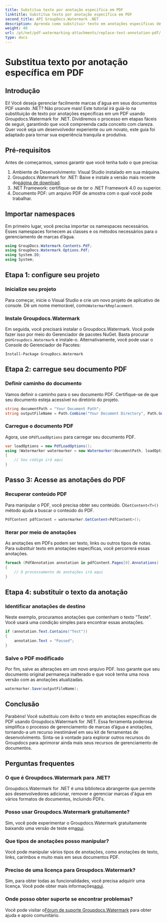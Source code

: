 ```yaml
---
title: Substitua texto por anotação específica em PDF
linktitle: Substitua texto por anotação específica em PDF
second_title: API GroupDocs.Watermark .NET
description: Aprenda como substituir texto em anotações específicas de PDF usando Groupdocs.Watermark for .NET com este tutorial passo a passo abrangente.
weight: 40
url: /pt/net/pdf-watermarking-attachments/replace-text-annotation-pdf/
type: docs
---
```

# Substitua texto por anotação específica em PDF

## Introdução
Ei! Você deseja gerenciar facilmente marcas d'água em seus documentos PDF usando .NET? Não procure mais! Este tutorial irá guiá-lo na substituição de texto por anotações específicas em um PDF usando Groupdocs.Watermark for .NET. Dividiremos o processo em etapas fáceis de seguir, garantindo que você compreenda cada conceito com clareza. Quer você seja um desenvolvedor experiente ou um novato, este guia foi adaptado para tornar sua experiência tranquila e produtiva.
## Pré-requisitos
Antes de começarmos, vamos garantir que você tenha tudo o que precisa:
1. Ambiente de Desenvolvimento: Visual Studio instalado em sua máquina.
2.  Groupdocs.Watermark for .NET: Baixe e instale a versão mais recente do[página de download](https://releases.groupdocs.com/Watermark/net/).
3. .NET Framework: certifique-se de ter o .NET Framework 4.0 ou superior.
4. Documento PDF: um arquivo PDF de amostra com o qual você pode trabalhar.
## Importar namespaces
Em primeiro lugar, você precisa importar os namespaces necessários. Esses namespaces fornecem as classes e os métodos necessários para o gerenciamento de marcas d’água.
```csharp
using GroupDocs.Watermark.Contents.Pdf;
using GroupDocs.Watermark.Options.Pdf;
using System.IO;
using System;
```
## Etapa 1: configure seu projeto
### Inicialize seu projeto
Para começar, inicie o Visual Studio e crie um novo projeto de aplicativo de console. Dê um nome memorável, como`WatermarkReplacement`.
### Instale Groupdocs.Watermark
 Em seguida, você precisará instalar o Groupdocs.Watermark. Você pode fazer isso por meio do Gerenciador de pacotes NuGet. Basta procurar por`Groupdocs.Watermark` e instale-o. Alternativamente, você pode usar o Console do Gerenciador de Pacotes:
```shell
Install-Package GroupDocs.Watermark
```
## Etapa 2: carregue seu documento PDF
### Definir caminho do documento
Vamos definir o caminho para o seu documento PDF. Certifique-se de que seu documento esteja acessível no diretório do projeto.
```csharp
string documentPath = "Your Document Path";
string outputFileName = Path.Combine("Your Document Directory", Path.GetFileName(documentPath));
```
### Carregue o documento PDF
 Agora, use o`PdfLoadOptions` para carregar seu documento PDF.
```csharp
var loadOptions = new PdfLoadOptions();
using (Watermarker watermarker = new Watermarker(documentPath, loadOptions))
{
    // Seu código irá aqui
}
```
## Passo 3: Acesse as anotações do PDF
### Recuperar conteúdo PDF
 Para manipular o PDF, você precisa obter seu conteúdo. O`GetContent<T>()` método ajuda a buscar o conteúdo do PDF.
```csharp
PdfContent pdfContent = watermarker.GetContent<PdfContent>();
```
### Iterar por meio de anotações
As anotações em PDFs podem ser texto, links ou outros tipos de notas. Para substituir texto em anotações específicas, você percorrerá essas anotações.
```csharp
foreach (PdfAnnotation annotation in pdfContent.Pages[0].Annotations)
{
    // O processamento de anotações irá aqui
}
```
## Etapa 4: substituir o texto da anotação
### Identificar anotações de destino
Neste exemplo, procuramos anotações que contenham o texto "Teste". Você usará uma condição simples para encontrar essas anotações.
```csharp
if (annotation.Text.Contains("Test"))
{
    annotation.Text = "Passed";
}
```
### Salve o PDF modificado
Por fim, salve as alterações em um novo arquivo PDF. Isso garante que seu documento original permaneça inalterado e que você tenha uma nova versão com as anotações atualizadas.
```csharp
watermarker.Save(outputFileName);
```

## Conclusão
Parabéns! Você substituiu com êxito o texto em anotações específicas de PDF usando Groupdocs.Watermark for .NET. Essa ferramenta poderosa simplifica o processo de gerenciamento de marcas d’água e anotações, tornando-a um recurso inestimável em seu kit de ferramentas de desenvolvimento. Sinta-se à vontade para explorar outros recursos do Groupdocs para aprimorar ainda mais seus recursos de gerenciamento de documentos.
## Perguntas frequentes
### O que é Groupdocs.Watermark para .NET?
Groupdocs.Watermark for .NET é uma biblioteca abrangente que permite aos desenvolvedores adicionar, remover e gerenciar marcas d'água em vários formatos de documentos, incluindo PDFs.
### Posso usar Groupdocs.Watermark gratuitamente?
 Sim, você pode experimentar o Groupdocs.Watermark gratuitamente baixando uma versão de teste em[aqui](https://releases.groupdocs.com/).
### Que tipos de anotações posso manipular?
Você pode manipular vários tipos de anotações, como anotações de texto, links, carimbos e muito mais em seus documentos PDF.
### Preciso de uma licença para Groupdocs.Watermark?
 Sim, para obter todas as funcionalidades, você precisa adquirir uma licença. Você pode obter mais informações[aqui](https://purchase.groupdocs.com/buy).
### Onde posso obter suporte se encontrar problemas?
 Você pode visitar o[Fórum de suporte Groupdocs.Watermark](https://forum.groupdocs.com/c/watermark/19) para obter ajuda e apoio comunitário.